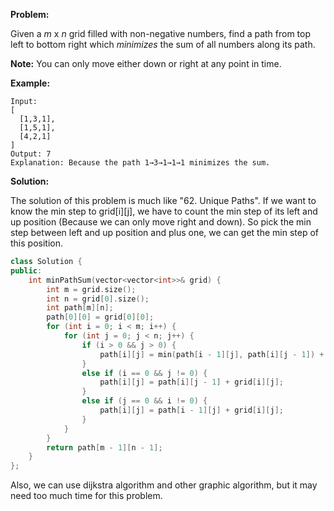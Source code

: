 **Problem:**

Given a *m* x *n* grid filled with non-negative numbers, find a path from top left to bottom right which *minimizes* the sum of all numbers along its path.

**Note:** You can only move either down or right at any point in time.

**Example:**

```
Input:
[
  [1,3,1],
  [1,5,1],
  [4,2,1]
]
Output: 7
Explanation: Because the path 1→3→1→1→1 minimizes the sum.
```

**Solution:**

The solution of this problem is much like "62. Unique Paths". If we want to know the min step to grid[i]\[j], we have to count the min step of its left and up position (Because we can only move right and down). So pick the min step between left and up position and plus one, we can get the min step of this position.

```c++
class Solution {
public:
    int minPathSum(vector<vector<int>>& grid) {
        int m = grid.size();
        int n = grid[0].size();
        int path[m][n];
        path[0][0] = grid[0][0];
        for (int i = 0; i < m; i++) {
            for (int j = 0; j < n; j++) {
                if (i > 0 && j > 0) {
                    path[i][j] = min(path[i - 1][j], path[i][j - 1]) + grid[i][j];
                }
                else if (i == 0 && j != 0) {
                    path[i][j] = path[i][j - 1] + grid[i][j];
                }
                else if (j == 0 && i != 0) {
                    path[i][j] = path[i - 1][j] + grid[i][j];
                }
            }
        }
        return path[m - 1][n - 1];
    }
};
```

Also, we can use dijkstra algorithm and other graphic algorithm, but it may need too much time for this problem.

